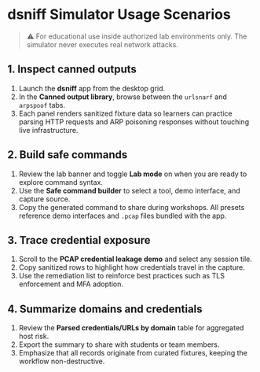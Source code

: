 # dsniff Simulator Usage Scenarios

> ⚠️ For educational use inside authorized lab environments only. The simulator never executes real network attacks.

## 1. Inspect canned outputs

1. Launch the **dsniff** app from the desktop grid.
2. In the **Canned output library**, browse between the `urlsnarf` and `arpspoof` tabs.
3. Each panel renders sanitized fixture data so learners can practice parsing HTTP requests and ARP poisoning responses without touching live infrastructure.

## 2. Build safe commands

1. Review the lab banner and toggle **Lab mode** on when you are ready to explore command syntax.
2. Use the **Safe command builder** to select a tool, demo interface, and capture source.
3. Copy the generated command to share during workshops. All presets reference demo interfaces and `.pcap` files bundled with the app.

## 3. Trace credential exposure

1. Scroll to the **PCAP credential leakage demo** and select any session tile.
2. Copy sanitized rows to highlight how credentials travel in the capture.
3. Use the remediation list to reinforce best practices such as TLS enforcement and MFA adoption.

## 4. Summarize domains and credentials

1. Review the **Parsed credentials/URLs by domain** table for aggregated host risk.
2. Export the summary to share with students or team members.
3. Emphasize that all records originate from curated fixtures, keeping the workflow non-destructive.
